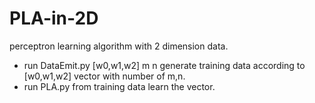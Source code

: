 # PLA-in-2D
perceptron learning algorithm with 2 dimension data.
* run DataEmit.py [w0,w1,w2] m n
generate training data according to [w0,w1,w2] vector with number of m,n.
* run PLA.py
from training data learn the vector.
